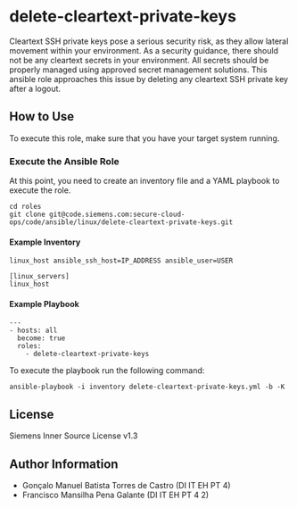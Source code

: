 # delete-cleartext-private-keys

Cleartext SSH private keys pose a serious security risk, as they allow lateral movement within your environment. 
As a security guidance, there should not be any cleartext secrets in your environment. 
All secrets should be properly managed using approved secret management solutions. 
This ansible role approaches this issue by deleting any cleartext SSH private key after a logout. 

## How to Use

To execute this role, make sure that you have your target system running.

### Execute the Ansible Role
At this point, you need to create an inventory file and a YAML playbook to execute the role.

```
cd roles
git clone git@code.siemens.com:secure-cloud-ops/code/ansible/linux/delete-cleartext-private-keys.git
```

#### Example Inventory
```
linux_host ansible_ssh_host=IP_ADDRESS ansible_user=USER

[linux_servers]
linux_host
```

#### Example Playbook
```
---                                                  
- hosts: all                                         
  become: true                                       
  roles:                                             
    - delete-cleartext-private-keys     
```

To execute the playbook run the following command:
```
ansible-playbook -i inventory delete-cleartext-private-keys.yml -b -K
```

## License
Siemens Inner Source License v1.3

## Author Information
- Gonçalo Manuel Batista Torres de Castro (DI IT EH PT 4)
- Francisco Mansilha Pena Galante (DI IT EH PT 4 2)

